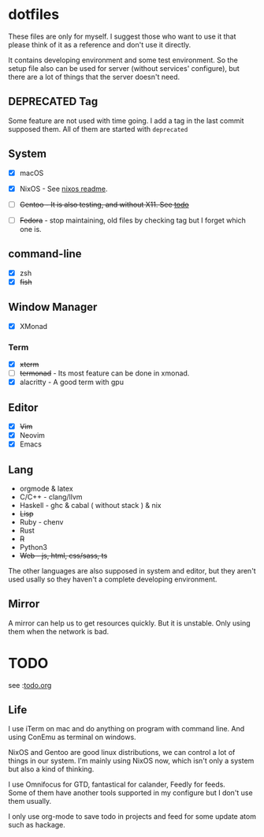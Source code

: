 # dotfiles

These files are only for myself. I suggest those who want to use it that please think of it as a reference and don't use
it directly.

It contains developing environment and some test environment. So the setup file also can be used for server (without
services' configure), but there are a lot of things that the server doesn't need.

## DEPRECATED Tag 

Some feature are not used with time going. I add a tag in the last commit
supposed them. All of them are started with `deprecated`


## System

- [x] macOS

- [x] NixOS - See [nixos readme](./etc/nixos/readme.md). 

- [ ] ~~Gentoo - It is also testing, and without X11. See [todo](#todo)~~

- [ ] ~~Fedora~~ - stop maintaining, old files by checking tag but I forget which one is.

## command-line

- [x] zsh
- [x] ~~fish~~ 

## Window Manager

- [x] XMonad

### Term

- [X] ~~xterm~~
- [ ] ~~termonad~~ - Its most feature can be done in xmonad. 
- [X] alacritty - A good term with gpu

## Editor

- [x] ~~Vim~~ 
- [x] Neovim 
- [x] Emacs

## Lang

- orgmode & latex
- C/C++ - clang/llvm
- Haskell - ghc & cabal ( without stack ) & nix
- ~~Lisp~~
- Ruby - chenv 
- Rust
- ~~R~~
- Python3 
- ~~Web - js, html, css/sass, ts~~

The other languages are also supposed in system and editor, but they aren't used usally so they haven't a complete
developing environment.

## Mirror

A mirror can help us to get resources quickly. But it is unstable. Only using them when the network is bad.

# TODO

see :[todo.org](todo.org)

## Life

I use iTerm on mac and do anything on program with command line. And using ConEmu as terminal on windows.

NixOS and Gentoo are good linux distributions, we can control a lot of things in our system. I'm mainly using NixOS now, which isn't only a system but also a kind of thinking.

I use Omnifocus for GTD, fantastical for calander, Feedly for feeds.  
Some of them have another tools supported in my configure but I don't use them usually.

I only use org-mode to save todo in projects and feed for some update atom such as hackage.
